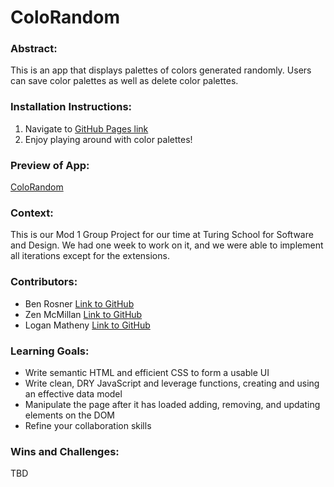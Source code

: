# ColoRandom

### Abstract:
This is an app that displays palettes of colors generated randomly. Users can save color palettes as well as delete color palettes.

### Installation Instructions:
1. Navigate to [GitHub Pages link](https://ben-rosner-williamsburg.github.io/coloRandom/)
2. Enjoy playing around with color palettes!

### Preview of App:
[ColoRandom](ColoRandom_ScreenShot.png)

### Context:
This is our Mod 1 Group Project for our time at Turing School for Software and Design. We had one week to work on it, and we were able to implement
all iterations except for the extensions.

### Contributors:
- Ben Rosner [Link to GitHub](https://github.com/ben-rosner-williamsburg)
- Zen McMillan [Link to GitHub](https://github.com/zenmcmillan)
- Logan Matheny [Link to GitHub](https://github.com/loganpaulmatheny)

### Learning Goals:
- Write semantic HTML and efficient CSS to form a usable UI
- Write clean, DRY JavaScript and leverage functions, creating and using an effective data model
- Manipulate the page after it has loaded adding, removing, and updating elements on the DOM
- Refine your collaboration skills

### Wins and Challenges:
TBD